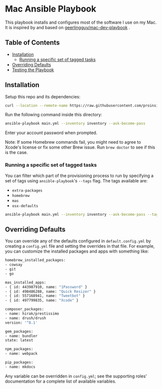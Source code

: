 # Mac Ansible Playbook

This playbook installs and configures most of the software I use on my Mac.
It is inspired by and based on
[geerlingguy/mac-dev-playbook](https://github.com/geerlingguy/mac-dev-playbook/)
.

## Table of Contents

<!-- toc -->

- [Installation](#installation)
  - [Running a specific set of tagged tasks](#running-a-specific-set-of-tagged-tasks)
- [Overriding Defaults](#overriding-defaults)
- [Testing the Playbook](#testing-the-playbook)

<!-- tocstop -->

## Installation

Setup this repo and its dependencies:

```bash
curl --location --remote-name https://raw.githubusercontent.com/proinsias/mac-playbook/master/bin/setup.sh && bash setup.sh
```

Run the following command inside this directory:

```bash
ansible-playbook main.yml --inventory inventory --ask-become-pass
```

Enter your account password when prompted.

Note: If some Homebrew commands fail,
you might need to agree to Xcode's license or fix some other Brew issue.
Run `brew doctor` to see if this is the case.

### Running a specific set of tagged tasks

You can filter which part of the provisioning process to run
by specifying a set of tags using `ansible-playbook`'s `--tags` flag.
The tags available are:

- `extra-packages`
- `homebrew`
- `mas`
- `osx-defaults`

```bash
ansible-playbook main.yml --inventory inventory --ask-become-pass --tags "homebrew,mas"
```

## Overriding Defaults

You can override any of the defaults configured in `default.config.yml`
by creating a `config.yml` file and setting the overrides in that file.
For example, you can customize the installed packages and apps with something like:

```bash
homebrew_installed_packages:
- cowsay
- git
- go

mas_installed_apps:
- { id: 443987910, name: "1Password" }
- { id: 498486288, name: "Quick Resizer" }
- { id: 557168941, name: "Tweetbot" }
- { id: 497799835, name: "Xcode" }

composer_packages:
- name: hirak/prestissimo
- name: drush/drush
version: '^8.1'

gem_packages:
- name: bundler
state: latest

npm_packages:
- name: webpack

pip_packages:
- name: mkdocs
```

Any variable can be overridden in `config.yml`;
see the supporting roles' documentation for a complete list of available variables.

<!--

## Testing the Playbook

I use a [Mac OS X VirtualBox VM](https://github.com/AlexanderWillner/runMacOSinVirtualBox)
to test changes locally, and this project is
[continuously tested on Travis CI's macOS infrastructure](https://travis-ci.com/proinsias/mac-playbook).

-->

<!--

FIXME:

* Setup github actions to install via ubuntu.
* Setup local VM to test
* Confirm above installation steps.
* Update list of tags.
* Try `--check` (with `--diff`?) to just report differences.
* https://github.com/ansible/ansible-modules-core/issues/960
* ansible-playbook site.yml --forks 10 --ask-become-pass --check
* Executing one role - https://stackoverflow.com/a/38384205

-->
